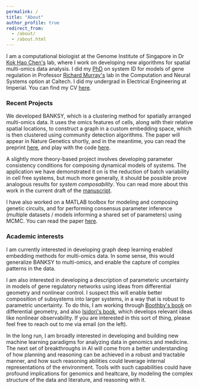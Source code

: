 ```yaml
---
permalink: /
title: "About"
author_profile: true
redirect_from: 
  - /about/
  - /about.html
---
```


I am a computational biologist at the Genome Institute of Singapore in Dr [Kok Hao Chen's](https://khchenlab.github.io/) lab, where I work on developing new algorithms for spatial multi-omics data analysis. I did my [PhD](https://thesis.library.caltech.edu/11161/) on system ID for models of gene regulation in Professor [Richard Murray's](https://murray.cds.caltech.edu/Main_Page) lab in the Computation and Neural Systems option at Caltech. I did my undergrad in Electrical Engineering at Imperial. You can find my CV [here](https://vipulsinghal02.github.io/files/vipul_cv.pdf). 

### Recent Projects
We developed BANKSY, which is a clustering method for spatially arranged multi-omics data. It uses the omics features of cells, along with their relative spatial locations, to construct a graph in a custom embedding space, which is then clustered using community detection algorithms. The paper will appear in Nature Genetics shortly, and in the meantime, you can read the preprint [here](https://www.biorxiv.org/content/10.1101/2022.04.14.488259v1.full), and play with the code [here](https://prabhakarlab.github.io/Banksy/). 

A slightly more theory-based project involves developing parameter consistency conditions for composing dynamical models of systems. The application we have demonstrated it on is the reduction of batch variability in cell free systems, but much more generally, it should be possible prove analogous results for *system composability*. You can read more about this work in the current draft of the [manuscript](/files/Calibration_2024.pdf).

I have also worked on a MATLAB toolbox for modeling and composing genetic circuits, and for performing consensus  parameter inference (multiple datasets / models informing a shared set of parameters) using MCMC. You can read the paper [here](https://academic.oup.com/synbio/article/6/1/ysab007/6129121). 

### Academic interests 
I am currently interested in developing graph deep learning enabled embedding methods for multi-omics data. In some sense, this would generalize BANKSY to multi-omics, and enable the capture of complex patterns in the data. 

I am also interested in developing a description of parameteric uncertainty in models of gene regulatory networks using ideas from differential geometry and nonlinear control. I suspect this will enable better composition of subsystems into larger systems, in a way that is robust to parametric uncertainty. To do this, I am working through [Boothby's book](https://shop.elsevier.com/books/an-introduction-to-differentiable-manifolds-and-riemannian-geometry-revised/boothby/978-0-08-057475-2) on differential geometry, and also [Isidori's book](https://link.springer.com/book/10.1007/978-1-84628-615-5), which develops relevant ideas like nonlinear observability. If you are interested in this sort of thing, please feel free to reach out to me via email (on the left). 

In the long run, I am broadly interested in developing and building new machine learning paradigms for analyzing data in genomics and medicine. The next set of breakthroughs in AI will come from a better understanding of how planning and reasoning can be achieved in a robust and tractable manner, and how such reasoning abilities could leverage internal representations of the environment. Tools with such capabilities could have profound implications for genomics and healtcare, by modeling the complex structure of the data and literature, and reasoning with it. 
